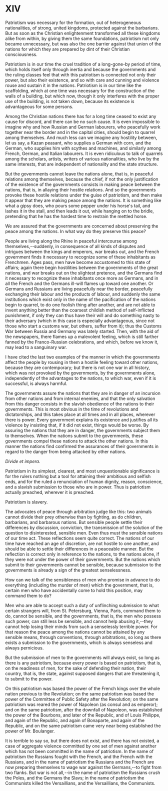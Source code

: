 # XIV

Patriotism was necessary for the formation, out of heterogeneous nationalities, of strong, united kingdoms, protected against the barbarians. But as soon as the Christian enlightenment transformed all these kingdoms alike from within, by giving them the same foundations, patriotism not only became unnecessary, but was also the one barrier against that union of the nations for which they are prepared by dint of their Christian consciousness.

Patriotism is in our time the cruel tradition of a long-gone-by period of time, which holds itself only through inertia and because the governments and the ruling classes feel that with this patriotism is connected not only their power, but also their existence, and so with care and cunning and violence rouse and sustain it in the nations. Patriotism is in our time like the scaffolding, which at one time was necessary for the construction of the walls of a building, but which now, though it only interferes with the proper use of the building, is not taken down, because its existence is advantageous for some persons.

Among the Christian nations there has for a long time ceased to exist any cause for discord, and there can be no such cause. It is even impossible to imagine why and how Russian and German labourers, who peacefully work together near the border and in the capital cities, should begin to quarrel among themselves. And much less can we imagine any hostility between, let us say, a Kazan peasant, who supplies a German with corn, and the German, who supplies him with scythes and machines, and similarly among French, German, and Italian labourers. It is even ridiculous to talk of quarrels among the scholars, artists, writers of various nationalities, who live by the same interests, that are independent of nationality and the state structure.

But the governments cannot leave the nations alone, that is, in peaceful relations among themselves, because the chief, if not the only justification of the existence of the governments consists in making peace between the nations, that is, in allaying their hostile relations. And so the governments provoke these hostile relations under the guise of patriotism, and then make it appear that they are making peace among the nations. It is something like what a gipsy does, who pours some pepper under his horse's tail, and lashes it in the stall, and then leads it out, while hanging on to the bridle, pretending that he has the hardest time to restrain the mettled horse.

We are assured that the governments are concerned about preserving the peace among the nations. In what way do they preserve this peace?

People are living along the Rhine in peaceful intercourse among themselves,--suddenly, in consequence of all kinds of disputes and intrigues between the kings and emperors, war breaks out, and the French government finds it necessary to recognize some of these inhabitants as Frenchmen. Ages pass, men have become accustomed to this state of affairs; again there begin hostilities between the governments of the great nations, and war breaks out on the slightest pretence, and the Germans find it necessary to recognize these inhabitants once more as Germans, and in all the French and the Germans ill-will flames up toward one another. Or Germans and Russians are living peacefully near the border, peacefully exchanging their labour and the products of labour, and suddenly the same institutions which exist only in the name of the pacification of the nations begin to quarrel, to do one foolish thing after another, and are not able to invent anything better than the coarsest childish method of self-inflicted punishment, if only they can thus have their will and do something nasty to their adversary (which in this case is especially advantageous, since not those who start a customs war, but others, suffer from it); thus the Customs War between Russia and Germany was lately started. Then, with the aid of the newspapers, there flames up a malevolent feeling, which is still farther fanned by the Franco-Russian celebrations, and which, before we know it, may lead to a sanguinary war.

I have cited the last two examples of the manner in which the governments affect the people by rousing in them a hostile feeling toward other nations, because they are contemporary; but there is not one war in all history, which was not provoked by the governments, by the governments alone, independently of the advantages to the nations, to which war, even if it is successful, is always harmful.

The governments assure the nations that they are in danger of an incursion from other nations and from internal enemies, and that the only salvation from this danger consists in the slavish obedience of the nations to their governments. This is most obvious in the time of revolutions and dictatorships, and this takes place at all times and in all places, wherever there is power. Every government explains its existence and justifies all its violence by insisting that, if it did not exist, things would be worse. By assuring the nations that they are in danger, the governments subject them to themselves. When the nations submit to the governments, these governments compel these nations to attack the other nations. In this manner the nations find confirmed the assurances of their governments in regard to the danger from being attacked by other nations.

*Divide et impera*.

Patriotism in its simplest, clearest, and most unquestionable significance is for the rulers nothing but a tool for attaining their ambitious and selfish ends, and for the ruled a renunciation of human dignity, reason, conscience, and a slavish submission to those who are in power. Thus is patriotism actually preached, wherever it is preached.

Patriotism is slavery.

The advocates of peace through arbitration judge like this: two animals cannot divide their prey otherwise than by fighting, as do children, barbarians, and barbarous nations. But sensible people settle their differences by discussion, conviction, the transmission of the solution of the question to disinterested, sensible men. Even thus must the sensible nations of our time act. These reflections seem quite correct. The nations of our time have reached an age of discretion, are not hostile to one another, and should be able to settle their differences in a peaceable manner. But the reflection is correct only in reference to the nations, to the nations alone, if they were not under the power of their governments. But the nations which submit to their governments cannot be sensible, because submission to the governments is already a sign of the greatest senselessness.

How can we talk of the sensibleness of men who promise in advance to do everything (including the murder of men) which the government, that is, certain men who have accidentally come to hold this position, may command them to do?

Men who are able to accept such a duty of unflinching submission to what certain strangers will, from St. Petersburg, Vienna, Paris, command them to do, cannot be sensible, and the governments, that is, the men who possess such power, can still less be sensible, and cannot help abusing it,--they cannot help losing their minds from such a senselessly terrible power. For that reason the peace among the nations cannot be attained by any sensible means, through conventions, through arbitrations, so long as there exists a submission to the governments, which is always senseless and always pernicious.

But the submission of men to the governments will always exist, so long as there is any patriotism, because every power is based on patriotism, that is, on the readiness of men, for the sake of defending their nation, their country, that is, the state, against supposed dangers that are threatening it, to submit to the power.

On this patriotism was based the power of the French kings over the whole nation previous to the Revolution; on the same patriotism was based the power of the Committee of Public Safety after the Revolution; on the same patriotism was reared the power of Napoleon (as consul and as emperor); and on the same patriotism, after the downfall of Napoleon, was established the power of the Bourbons, and later of the Republic, and of Louis Philippe, and again of the Republic, and again of Bonaparte, and again of the Republic, and on the same patriotism came very near being established the power of Mr. Boulanger.

It is terrible to say so, but there does not exist, and there has not existed, a case of aggregate violence committed by one set of men against another which has not been committed in the name of patriotism. In the name of patriotism the Russians fought with the French, and the French with the Russians, and in the name of patriotism the Russians and the French are now preparing themselves to wage war against the Germans,--to fight from two flanks. But war is not all,--in the name of patriotism the Russians crush the Poles, and the Germans the Slavs; in the name of patriotism the Communists killed the Versaillians, and the Versaillians, the Communists.

